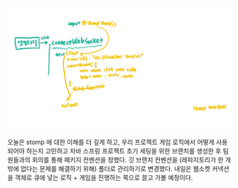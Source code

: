 
![image.png](./image.png)

오늘은 stomp 에 대한 이해를 더 깊게 하고, 우리 프로젝트 게임 로직에서 어떻게 사용되어야 하는지 고민하고 자바 스프링 프로젝트 초기 세팅을 위한 브랜치를 생성한 후 팀원들과의 회의를 통해 패키지 컨벤션을 정했다. 깃 브랜치 컨벤션을 (레파지토리가 한 개밖에 없다는 문제를 해결하기 위해) 폴더로 관리하기로 변경했다. 내일은 웹소켓 커넥션을 객체로 큐에 넣는 로직 + 게임을 진행하는 쪽으로 끌고 가볼 예정이다.

